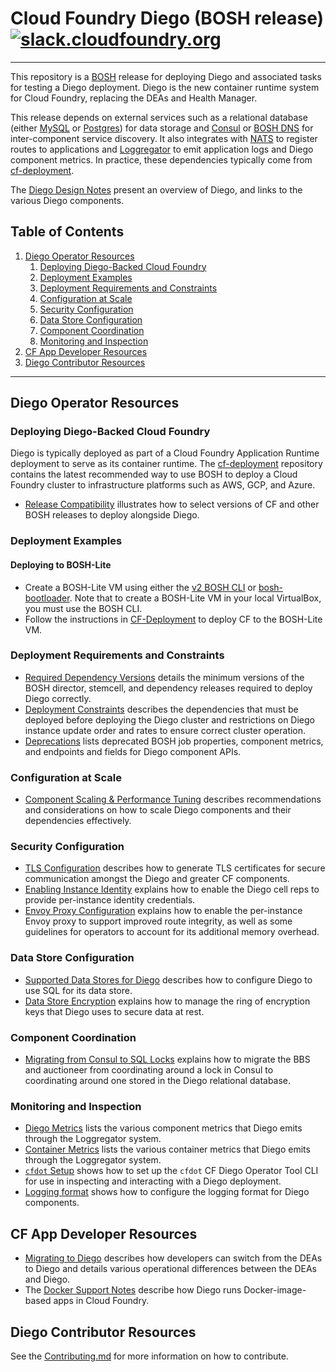 # Cloud Foundry Diego (BOSH release) [![slack.cloudfoundry.org](https://slack.cloudfoundry.org/badge.svg)](https://slack.cloudfoundry.org)

----
This repository is a [BOSH](https://github.com/cloudfoundry/bosh) release for
deploying Diego and associated tasks for testing a Diego deployment.
Diego is the new container runtime system for Cloud Foundry, replacing the DEAs and Health Manager.

This release depends on external services such as a relational database (either [MySQL](https://github.com/cloudfoundry/cf-mysql-release) or [Postgres](https://github.com/cloudfoundry/postgres-release)) for data storage and [Consul](https://github.com/hashicorp/consul) or [BOSH DNS](https://github.com/cloudfoundry/bosh-dns-release) for inter-component service discovery. It also integrates with [NATS](https://github.com/nats-io/nats-server) to register routes to applications and [Loggregator](https://github.com/cloudfoundry/loggregator) to emit application logs and Diego component metrics. In practice, these dependencies typically come from [cf-deployment](https://github.com/cloudfoundry/cf-deployment).

The [Diego Design Notes](https://github.com/cloudfoundry/diego-design-notes) present an overview of Diego, and links to the various Diego components.

## Table of Contents

1. [Diego Operator Resources](#diego-operator-resources)
    1. [Deploying Diego-Backed Cloud Foundry](#deploying-diego-backed-cloud-foundry)
    1. [Deployment Examples](#deployment-examples)
    1. [Deployment Requirements and Constraints](#deployment-requirements-constraints)
    1. [Configuration at Scale](#configuration-at-scale)
    1. [Security Configuration](#security-configuration)
    1. [Data Store Configuration](#data-store-configuration)
    1. [Component Coordination](#component-coordination)
    1. [Monitoring and Inspection](#monitoring-inspection)
1. [CF App Developer Resources](#cf-app-developer-resources)
1. [Diego Contributor Resources](#diego-contributor-resources)

---

## <a name="diego-operator-resources"></a>Diego Operator Resources

### <a name="deploying-diego-backed-cloud-foundry"></a>Deploying Diego-Backed Cloud Foundry

Diego is typically deployed as part of a Cloud Foundry Application Runtime deployment to serve as its container runtime. The [cf-deployment](https://github.com/cloudfoundry/cf-deployment) repository contains the latest recommended way to use BOSH to deploy a Cloud Foundry cluster to infrastructure platforms such as AWS, GCP, and Azure.

- [Release Compatibility](docs/release-compatibility.md) illustrates how to select versions of CF and other BOSH releases to deploy alongside Diego.

### <a name="deployment-examples"></a>Deployment Examples

#### Deploying to BOSH-Lite

- Create a BOSH-Lite VM using either the [v2 BOSH CLI](https://bosh.io/docs/bosh-lite.html) or [bosh-bootloader](https://github.com/cloudfoundry/cf-deployment/tree/master/iaas-support/bosh-lite). Note that to create a BOSH-Lite VM in your local VirtualBox, you must use the BOSH CLI.
- Follow the instructions in [CF-Deployment](https://github.com/cloudfoundry/cf-deployment/tree/master/iaas-support/bosh-lite#5-upload-the-cloud-config) to deploy CF to the BOSH-Lite VM.


### <a name="deployment-requirements-constraints"></a>Deployment Requirements and Constraints

- [Required Dependency Versions](docs/required-dependency-versions.md) details the minimum versions of the BOSH director, stemcell, and dependency releases required to deploy Diego correctly.
- [Deployment Constraints](docs/deployment-constraints.md) describes the dependencies that must be deployed before deploying the Diego cluster and restrictions on Diego instance update order and rates to ensure correct cluster operation.
- [Deprecations](docs/deprecations.md) lists deprecated BOSH job properties, component metrics, and endpoints and fields for Diego component APIs.

### <a name="configuration-at-scale"></a> Configuration at Scale

- [Component Scaling & Performance Tuning](docs/scaling-and-performance-tuning.md) describes recommendations and considerations on how to scale Diego components and their dependencies effectively.

### <a name="security-configuration"></a>Security Configuration

- [TLS Configuration](docs/tls-configuration.md) describes how to generate TLS certificates for secure communication amongst the Diego and greater CF components.
- [Enabling Instance Identity](https://docs.cloudfoundry.org/adminguide/instance-identity.html) explains how to enable the Diego cell reps to provide per-instance identity credentials.
- [Envoy Proxy Configuration](docs/envoy-proxy-configuration.md) explains how to enable the per-instance Envoy proxy to support improved route integrity, as well as some guidelines for operators to account for its additional memory overhead.

### <a name="data-store-configuration"></a>Data Store Configuration

- [Supported Data Stores for Diego](docs/data-stores.md) describes how to configure Diego to use SQL for its data store.
- [Data Store Encryption](docs/data-store-encryption.md) explains how to manage the ring of encryption keys that Diego uses to secure data at rest.


### <a name="component-coordination"></a>Component Coordination

- [Migrating from Consul to SQL Locks](docs/migrating-from-consul-to-sql-locks.md) explains how to migrate the BBS and auctioneer from coordinating around a lock in Consul to coordinating around one stored in the Diego relational database.


### <a name="monitoring-inspection"></a>Monitoring and Inspection

- [Diego Metrics](docs/metrics.md) lists the various component metrics that Diego emits through the Loggregator system.
- [Container Metrics](docs/container-metrics.md) lists the various container metrics that Diego emits through the Loggregator system.
- [`cfdot` Setup](docs/cfdot-setup.md) shows how to set up the `cfdot` CF Diego Operator Tool CLI for use in inspecting and interacting with a Diego deployment.
- [Logging format](docs/logging-format.md) shows how to configure the logging format for Diego components.

## <a name="cf-app-developer-resources"></a>CF App Developer Resources

- [Migrating to Diego](https://github.com/cloudfoundry/diego-design-notes/blob/master/migrating-to-diego.md) describes how developers can switch from the DEAs to Diego and details various operational differences between the DEAs and Diego.
- The [Docker Support Notes](https://github.com/cloudfoundry/diego-design-notes/blob/master/docker-support.md) describe how Diego runs Docker-image-based apps in Cloud Foundry.


## <a name="diego-contributor-resources"></a>Diego Contributor Resources

See the [Contributing.md](./.github/CONTRIBUTING.md) for more information on how to contribute.

